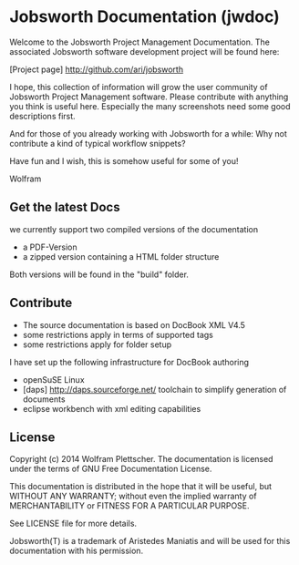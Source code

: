Jobsworth Documentation (jwdoc)
===============================

Welcome to the Jobsworth Project Management Documentation.
The associated Jobsworth software development project will be found here:

[Project page]             http://github.com/ari/jobsworth

I hope, this collection of information will grow the user community of
Jobsworth Project Management software.
Please contribute with anything you think is useful here. Especially
the many screenshots need some good descriptions first.

And for those of you already working with Jobsworth for a while: Why not contribute
a kind of typical workflow snippets?

Have fun and I wish, this is somehow useful for some of you!

Wolfram


Get the latest Docs
-------------------

we currently support two compiled versions of the documentation

* a PDF-Version
* a zipped version containing a HTML folder structure
 
Both versions will be found in the "build" folder.

Contribute
----------

* The source documentation is based on DocBook XML V4.5
* some restrictions apply in terms of supported tags
* some restrictions apply for folder setup

I have set up the following infrastructure for DocBook authoring

* openSuSE Linux
* [daps] http://daps.sourceforge.net/ toolchain to simplify generation of documents
* eclipse workbench with xml editing capabilities

License
-------

Copyright (c) 2014 Wolfram Plettscher. The documentation is licensed under the terms of GNU Free Documentation License.

This documentation is distributed in the hope that it will be useful, but WITHOUT ANY WARRANTY; without even the implied warranty of MERCHANTABILITY or FITNESS FOR A PARTICULAR PURPOSE.

See LICENSE file for more details.


Jobsworth(T) is a trademark of Aristedes Maniatis and will be used for this documentation with his permission. 
